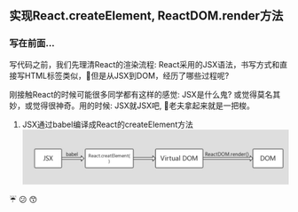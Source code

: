 ## 实现React.createElement, ReactDOM.render方法


### 写在前面...


写代码之前，我们先理清React的渲染流程: React采用的JSX语法，书写方式和直接写HTML标签类似，但是从JSX到DOM，经历了哪些过程呢? 

刚接触React的时候可能很多同学都有这样的感觉: JSX是什么鬼? 或觉得莫名其妙，或觉得很神奇。用的时候: JSX就JSX吧, 老夫拿起来就是一把梭。



1. JSX通过babel编译成React的createElement方法
![](./images/2018-08-24-01-56-44.png)

:umbrella:
:confused:
:kissing_smiling_eyes: